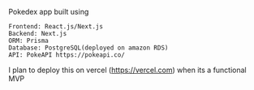 Pokedex app built using 
```
Frontend: React.js/Next.js
Backend: Next.js
ORM: Prisma
Database: PostgreSQL(deployed on amazon RDS)
API: PokeAPI https://pokeapi.co/
```

I plan to deploy this on vercel (https://vercel.com) when its a functional MVP
